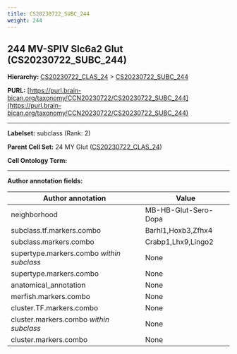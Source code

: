 ```yaml
---
title: CS20230722_SUBC_244
weight: 244
---
```

## 244 MV-SPIV Slc6a2 Glut (CS20230722_SUBC_244)
<b>Hierarchy: </b>
[CS20230722_CLAS_24](../CS20230722_CLAS_24) >
[CS20230722_SUBC_244](../CS20230722_SUBC_244)

**PURL:** [https://purl.brain-bican.org/taxonomy/CCN20230722/CS20230722_SUBC_244](https://purl.brain-bican.org/taxonomy/CCN20230722/CS20230722_SUBC_244)

---


**Labelset:** subclass (Rank: 2)

**Parent Cell Set:** 24 MY Glut ([CS20230722_CLAS_24](../CS20230722_CLAS_24))



**Cell Ontology Term:** 

[MARKER GENES.]: #


---

[TRANSFERRED ANNOTATIONS.]: #


[AUTHOR ANNOTATION FIELDS.]: #


**Author annotation fields:**

| Author annotation | Value |
|-------------------|-------|
|neighborhood|MB-HB-Glut-Sero-Dopa|
|subclass.tf.markers.combo|Barhl1,Hoxb3,Zfhx4|
|subclass.markers.combo|Crabp1,Lhx9,Lingo2|
|supertype.markers.combo _within subclass_|None|
|supertype.markers.combo|None|
|anatomical_annotation|None|
|merfish.markers.combo|None|
|cluster.TF.markers.combo|None|
|cluster.markers.combo _within subclass_|None|
|cluster.markers.combo|None|
